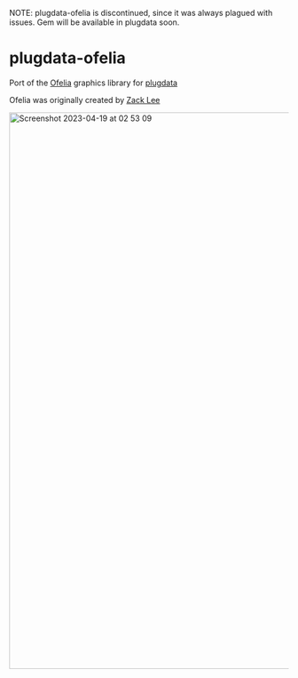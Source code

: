 NOTE: plugdata-ofelia is discontinued, since it was always plagued with issues. Gem will be available in plugdata soon.

# plugdata-ofelia
Port of the [Ofelia](https://github.com/cuinjune/Ofelia) graphics library for [plugdata](https://github.com/plugdata-team/plugdata)

Ofelia was originally created by [Zack Lee](https://github.com/cuinjune)

<img width="1002" alt="Screenshot 2023-04-19 at 02 53 09" src="https://user-images.githubusercontent.com/44585538/232938242-07d3b44f-f0f9-430a-926d-681c5a897a4c.png">
